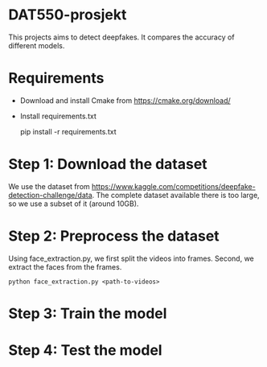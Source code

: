 # DAT550-prosjekt
This projects aims to detect deepfakes. It compares the accuracy of different models.

# Requirements
 - Download and install Cmake from https://cmake.org/download/
 - Install requirements.txt


    pip install -r requirements.txt

# Step 1: Download the dataset
We use the dataset from https://www.kaggle.com/competitions/deepfake-detection-challenge/data.
The complete dataset available there is too large, so we use a subset of it (around 10GB).

# Step 2: Preprocess the dataset
Using face_extraction.py, we first split the videos into frames. Second, we extract the faces from the frames.

    python face_extraction.py <path-to-videos>


# Step 3: Train the model

# Step 4: Test the model
